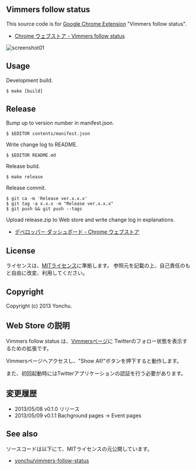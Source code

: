 Vimmers follow status
---------------------

This source code is for [Google Chrome Extension](http://code.google.com/chrome/extensions/index.html) "Vimmers follow status".

- [Chrome ウェブストア - Vimmers follow status](https://chrome.google.com/webstore/detail/vimmers-follow-status/iiliknkabfelbmgbgcihfnhokakghbfi)

![screenshot01](https://raw.github.com/yonchu/vimmers-follow-status/master/img/screenshot01.png)


## Usage

Development build.

```console
$ make [build]
```

## Release

Bump up to version number in manifest.json.

```console
$ $EDITOR contents/manifest.json
```

Write change log to README.

```console
$ $EDITOR README.md
```

Release build.

```console
$ make release
```

Release commit.

```
$ git ca -m 'Release ver.x.x.x'
$ git tag -a x.x.x -m "Release ver.x.x.x"
$ git push && git push --tags
```

Upload release.zip to Web store and write change log in explanations.

- [デベロッパー ダッシュボード - Chrome ウェブストア](https://chrome.google.com/webstore/developer/dashboard)


## License

ライセンスは、[MITライセンス](http://www.opensource.org/licenses/mit-license.php)に準拠します。
参照元を記載の上、自己責任のもと自由に改変、利用してください。


## Copyright

Copyright (c) 2013 Yonchu.


Web Store の説明
--------------------

Vimmers follow status は、[Vimmersページ](http://vim-jp.org/vimmers/)に
Twitterのフォロー状態を表示するための拡張です。

Vimmersページへアクセスし、"Show All!"ボタンを押下すると動作します。

また、初回起動時にはTwitterアプリケーションの認証を行う必要があります。


## 変更履歴

- 2013/05/08  v0.1.0 リリース
- 2013/05/09  v0.1.1 Bachground pages -> Event pages


## See also

ソースコードは以下にて、MITライセンスの元公開しています。

- [yonchu/vimmers-follow-status](https://github.com/yonchu/vimmers-follow-status)
